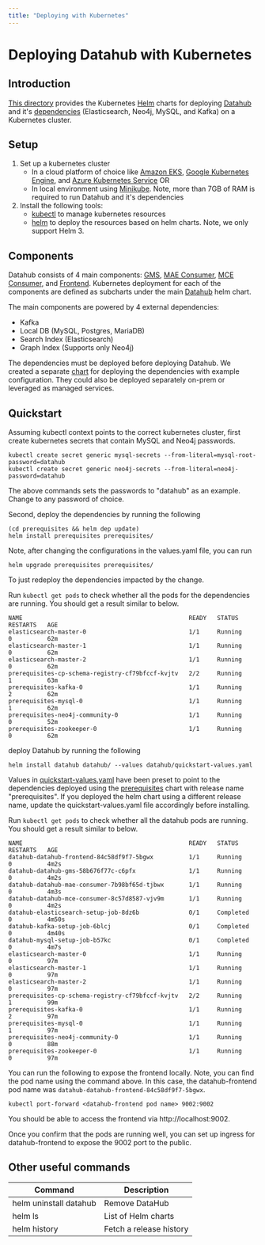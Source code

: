```yaml
---
title: "Deploying with Kubernetes"
---
```


# Deploying Datahub with Kubernetes

## Introduction
[This directory](https://github.com/linkedin/datahub/tree/master/datahub-kubernetes) provides 
the Kubernetes [Helm](https://helm.sh/) charts for deploying [Datahub](https://github.com/linkedin/datahub/tree/master/datahub-kubernetes/datahub) and it's [dependencies](https://github.com/linkedin/datahub/tree/master/datahub-kubernetes/prerequisites) 
(Elasticsearch, Neo4j, MySQL, and Kafka) on a Kubernetes cluster.  

## Setup
1. Set up a kubernetes cluster
   - In a cloud platform of choice like [Amazon EKS](https://aws.amazon.com/eks), 
     [Google Kubernetes Engine](https://cloud.google.com/kubernetes-engine), 
     and [Azure Kubernetes Service](https://azure.microsoft.com/en-us/services/kubernetes-service/) OR
   - In local environment using [Minikube](https://minikube.sigs.k8s.io/docs/). 
     Note, more than 7GB of RAM is required to run Datahub and it's dependencies 
2. Install the following tools: 
   - [kubectl](https://kubernetes.io/docs/tasks/tools/) to manage kubernetes resources
   - [helm](https://helm.sh/docs/intro/install/) to deploy the resources based on helm charts. 
     Note, we only support Helm 3.
   
## Components
Datahub consists of 4 main components: [GMS](https://datahubproject.io/docs/gms), 
[MAE Consumer](https://datahubproject.io/docs/metadata-jobs/mae-consumer-job), 
[MCE Consumer](https://datahubproject.io/docs/metadata-jobs/mce-consumer-job), and 
[Frontend](https://datahubproject.io/docs/datahub-frontend). Kubernetes deployment 
for each of the components are defined as subcharts under the main 
[Datahub](https://github.com/linkedin/datahub/tree/master/datahub-kubernetes/datahub) 
helm chart.

The main components are powered by 4 external dependencies:
- Kafka
- Local DB (MySQL, Postgres, MariaDB)
- Search Index (Elasticsearch)
- Graph Index (Supports only Neo4j)

The dependencies must be deployed before deploying Datahub. We created a separate 
[chart](https://github.com/linkedin/datahub/tree/master/datahub-kubernetes/prerequisites) 
for deploying the dependencies with example configuration. They could also be deployed 
separately on-prem or leveraged as managed services.   

## Quickstart
Assuming kubectl context points to the correct kubernetes cluster, first create kubernetes secrets that contain MySQL and Neo4j passwords. 

```(shell)
kubectl create secret generic mysql-secrets --from-literal=mysql-root-password=datahub
kubectl create secret generic neo4j-secrets --from-literal=neo4j-password=datahub
```

The above commands sets the passwords to "datahub" as an example. Change to any password of choice. 

Second, deploy the dependencies by running the following

```(shell)
(cd prerequisites && helm dep update)
helm install prerequisites prerequisites/
```

Note, after changing the configurations in the values.yaml file, you can run 

```(shell)
helm upgrade prerequisites prerequisites/
```

To just redeploy the dependencies impacted by the change. 

Run `kubectl get pods` to check whether all the pods for the dependencies are running. 
You should get a result similar to below.

```
NAME                                               READY   STATUS      RESTARTS   AGE
elasticsearch-master-0                             1/1     Running     0          62m
elasticsearch-master-1                             1/1     Running     0          62m
elasticsearch-master-2                             1/1     Running     0          62m
prerequisites-cp-schema-registry-cf79bfccf-kvjtv   2/2     Running     1          63m
prerequisites-kafka-0                              1/1     Running     2          62m
prerequisites-mysql-0                              1/1     Running     1          62m
prerequisites-neo4j-community-0                    1/1     Running     0          52m
prerequisites-zookeeper-0                          1/1     Running     0          62m
```

deploy Datahub by running the following

```(shell)
helm install datahub datahub/ --values datahub/quickstart-values.yaml
```

Values in [quickstart-values.yaml](https://github.com/linkedin/datahub/tree/master/datahub-kubernetes/datahub/quickstart-values.yaml) 
have been preset to point to the dependencies deployed using the [prerequisites](https://github.com/linkedin/datahub/tree/master/datahub-kubernetes/prerequisites) 
chart with release name "prerequisites". If you deployed the helm chart using a different release name, update the quickstart-values.yaml file accordingly before installing. 

Run `kubectl get pods` to check whether all the datahub pods are running. You should get a result similar to below.

```
NAME                                               READY   STATUS      RESTARTS   AGE
datahub-datahub-frontend-84c58df9f7-5bgwx          1/1     Running     0          4m2s
datahub-datahub-gms-58b676f77c-c6pfx               1/1     Running     0          4m2s
datahub-datahub-mae-consumer-7b98bf65d-tjbwx       1/1     Running     0          4m3s
datahub-datahub-mce-consumer-8c57d8587-vjv9m       1/1     Running     0          4m2s
datahub-elasticsearch-setup-job-8dz6b              0/1     Completed   0          4m50s
datahub-kafka-setup-job-6blcj                      0/1     Completed   0          4m40s
datahub-mysql-setup-job-b57kc                      0/1     Completed   0          4m7s
elasticsearch-master-0                             1/1     Running     0          97m
elasticsearch-master-1                             1/1     Running     0          97m
elasticsearch-master-2                             1/1     Running     0          97m
prerequisites-cp-schema-registry-cf79bfccf-kvjtv   2/2     Running     1          99m
prerequisites-kafka-0                              1/1     Running     2          97m
prerequisites-mysql-0                              1/1     Running     1          97m
prerequisites-neo4j-community-0                    1/1     Running     0          88m
prerequisites-zookeeper-0                          1/1     Running     0          97m
```

You can run the following to expose the frontend locally. Note, you can find the pod name using the command above. 
In this case, the datahub-frontend pod name was `datahub-datahub-frontend-84c58df9f7-5bgwx`. 

```(shell)
kubectl port-forward <datahub-frontend pod name> 9002:9002
```

You should be able to access the frontend via http://localhost:9002. 

Once you confirm that the pods are running well, you can set up ingress for datahub-frontend 
to expose the 9002 port to the public.  
## Other useful commands

| Command | Description | 
|-----|------|
| helm uninstall datahub | Remove DataHub |
| helm ls | List of Helm charts |
| helm history | Fetch a release history | 


